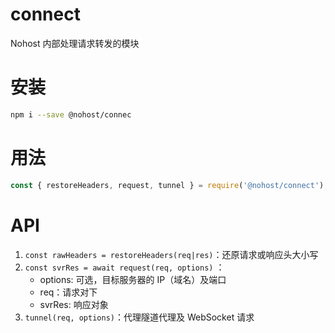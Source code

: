 # connect
Nohost 内部处理请求转发的模块

# 安装
``` sh
npm i --save @nohost/connec
```

# 用法
``` js
const { restoreHeaders, request, tunnel } = require('@nohost/connect');
```

# API

1. `const rawHeaders = restoreHeaders(req|res)`：还原请求或响应头大小写
2. `const svrRes = await request(req, options)` ：
    - options: 可选，目标服务器的 IP（域名）及端口
    - req：请求对下
    - svrRes: 响应对象
3. `tunnel(req, options)`：代理隧道代理及 WebSocket 请求
